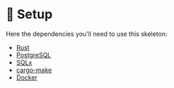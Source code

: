 # 🔧 Setup

Here the dependencies you'll need to use this skeleton:

- [Rust][0]
- [PostgreSQL][1]
- [SQLx][2]
- [cargo-make][3]
- [Docker][4]

[0]: https://www.rust-lang.org/tools/install
[1]: https://www.postgresql.org/
[2]: https://github.com/launchbadge/sqlx
[3]: https://github.com/sagiegurari/cargo-make
[4]: https://docs.docker.com/
